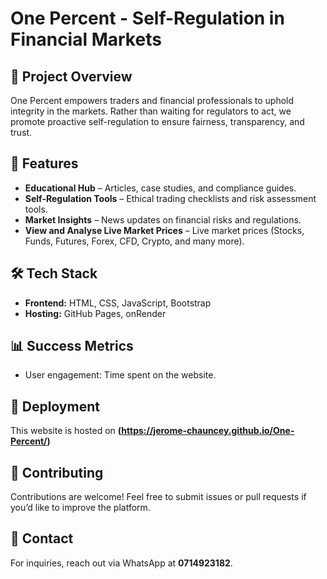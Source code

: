 # One Percent - Self-Regulation in Financial Markets

## 📌 Project Overview
One Percent empowers traders and financial professionals to uphold integrity in the markets. Rather than waiting for regulators to act, we promote proactive self-regulation to ensure fairness, transparency, and trust.

## 🚀 Features
- **Educational Hub** – Articles, case studies, and compliance guides.
- **Self-Regulation Tools** – Ethical trading checklists and risk assessment tools.
- **Market Insights** – News updates on financial risks and regulations.
- **View and Analyse Live Market Prices** – Live market prices (Stocks, Funds, Futures, Forex, CFD, Crypto, and many more).

## 🛠 Tech Stack
- **Frontend:** HTML, CSS, JavaScript, Bootstrap
- **Hosting:** GitHub Pages, onRender


## 📊 Success Metrics
- User engagement: Time spent on the website.


## 🔗 Deployment
This website is hosted on **(https://jerome-chauncey.github.io/One-Percent/)**

## 🤝 Contributing
Contributions are welcome! Feel free to submit issues or pull requests if you’d like to improve the platform.

## 📧 Contact
For inquiries, reach out via WhatsApp at **0714923182**.
